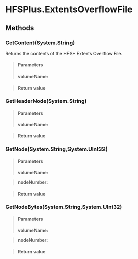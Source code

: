 ﻿


# HFSPlus.ExtentsOverflowFile

## Methods


### GetContent(System.String)
Returns the contents of the HFS+ Extents Overflow File.
> #### Parameters
> **volumeName:** 

> #### Return value
> 

### GetHeaderNode(System.String)

> #### Parameters
> **volumeName:** 

> #### Return value
> 

### GetNode(System.String,System.UInt32)

> #### Parameters
> **volumeName:** 

> **nodeNumber:** 

> #### Return value
> 

### GetNodeBytes(System.String,System.UInt32)

> #### Parameters
> **volumeName:** 

> **nodeNumber:** 

> #### Return value
> 